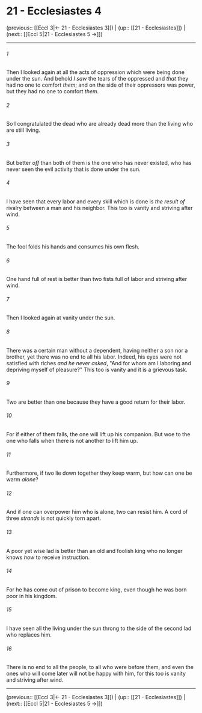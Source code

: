 # 21 - Ecclesiastes 4

(previous:: [[Eccl 3|← 21 - Ecclesiastes 3]]) | (up:: [[21 - Ecclesiastes]]) | (next:: [[Eccl 5|21 - Ecclesiastes 5 →]])

***


###### 1 
Then I looked again at all the acts of oppression which were being done under the sun. And behold _I saw_ the tears of the oppressed and _that_ they had no one to comfort _them_; and on the side of their oppressors was power, but they had no one to comfort _them_. 

###### 2 
So I congratulated the dead who are already dead more than the living who are still living. 

###### 3 
But better _off_ than both of them is the one who has never existed, who has never seen the evil activity that is done under the sun. 

###### 4 
I have seen that every labor and every skill which is done is _the result of_ rivalry between a man and his neighbor. This too is vanity and striving after wind. 

###### 5 
The fool folds his hands and consumes his own flesh. 

###### 6 
One hand full of rest is better than two fists full of labor and striving after wind. 

###### 7 
Then I looked again at vanity under the sun. 

###### 8 
There was a certain man without a dependent, having neither a son nor a brother, yet there was no end to all his labor. Indeed, his eyes were not satisfied with riches _and he never asked_, "And for whom am I laboring and depriving myself of pleasure?" This too is vanity and it is a grievous task. 

###### 9 
Two are better than one because they have a good return for their labor. 

###### 10 
For if either of them falls, the one will lift up his companion. But woe to the one who falls when there is not another to lift him up. 

###### 11 
Furthermore, if two lie down together they keep warm, but how can one be warm _alone_? 

###### 12 
And if one can overpower him who is alone, two can resist him. A cord of three _strands_ is not quickly torn apart. 

###### 13 
A poor yet wise lad is better than an old and foolish king who no longer knows _how_ to receive instruction. 

###### 14 
For he has come out of prison to become king, even though he was born poor in his kingdom. 

###### 15 
I have seen all the living under the sun throng to the side of the second lad who replaces him. 

###### 16 
There is no end to all the people, to all who were before them, and even the ones who will come later will not be happy with him, for this too is vanity and striving after wind.

***

(previous:: [[Eccl 3|← 21 - Ecclesiastes 3]]) | (up:: [[21 - Ecclesiastes]]) | (next:: [[Eccl 5|21 - Ecclesiastes 5 →]])
